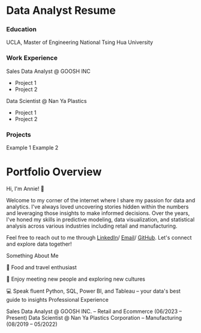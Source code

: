 # Data Analyst Resume

### Education
UCLA, Master of Engineering
National Tsing Hua University

### Work Experience
Sales Data Analyst @ GOOSH INC
- Project 1
- Project 2

Data Scientist @ Nan Ya Plastics
- Project 1
- Project 2

### Projects
Example 1
Example 2

# Portfolio Overview
Hi, I'm Annie! 👋

Welcome to my corner of the internet where I share my passion for data and analytics. I've always loved uncovering stories hidden within the numbers and leveraging those insights to make informed decisions. Over the years, I've honed my skills in predictive modeling, data visualization, and statistical analysis across various industries including retail and manufacturing.

Feel free to reach out to me through [LinkedIn](https://www.linkedin.com/in/anniechen091/)/ [Email](anniechen091@gmail.com)/ [GitHub](https://github.com/anniechen091). Let's connect and explore data together!

Something About Me

🍰 Food and travel enthusiast

🤝 Enjoy meeting new people and exploring new cultures

💻 Speak fluent Python, SQL, Power BI, and Tableau – your data's best guide to insights
Professional Experience

Sales Data Analyst @ GOOSH INC. – Retail and Ecommerce (06/2023 – Present)
Data Scientist @ Nan Ya Plastics Corporation – Manufacturing (08/2019 – 05/2022)
